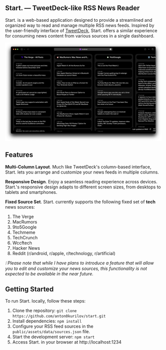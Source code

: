 ## Start. — TweetDeck-like RSS News Reader

Start. is a web-based application designed to provide a streamlined and organized way to read and manage multiple RSS news feeds. Inspired by the user-friendly interface of [TweetDeck](https://tweetdeck.twitter.com/), Start. offers a similar experience for consuming news content from various sources in a single dashboard.

![Start.'s screenshot](.github/screenshot.png)

## Features
**Multi-Column Layout**. Much like TweetDeck's column-based interface, Start. lets you arrange and customize your news feeds in multiple columns. 

**Responsive Design**. Enjoy a seamless reading experience across devices. Start.'s responsive design adapts to different screen sizes, from desktops to tablets and smartphones.

**Fixed Source Set**. Start. currently supports the following fixed set of **tech** news sources:

1. The Verge
2. MacRumors
3. 9to5Google
4. Techmeme
5. TechCrunch
6. Wccftech
7. Hacker News
8. Reddit (r/android, r/apple, r/technology, r/artificial)


*❕ Please note that while I have plans to introduce a feature that will allow you to edit and customize your news sources, this functionality is not expected to be available in the near future.*

## Getting Started
To run Start. locally, follow these steps:

1. Clone the repository: ``git clone https://github.com/anton0kurilov/start.git``
2. Install dependencies: ``npm install``
3. Configure your RSS feed sources in the ``public/assets/data/sources.json`` file.
4. Start the development server: ``npm start``
5. Access Start. in your browser at http://localhost:1234
